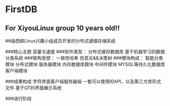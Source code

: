 # FirstDB  
## For XiyouLinux group  10 years old!!
##由西邮Linux兴趣小组成员开发的分布式键值存储系统

###核心主题
        容量与速度
###软件类型：
        分布式缓存数据库
        基于机器学习的数据分类系统
###架构思想：
        一致性哈希
        信息论&&决策树
###模块构成：
        智能分类模块
        分布式模块
        服务器模块
        内存数据库模块
        中间件模块
        MYSQL等持久化数据库
        客户端模块
        
###成果构成
        字符界面客户端服务器端
        一套可以使用的API，以及第三方库形式文件
        基于QT的界面展示系统

###进行阶段 
 

